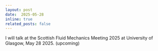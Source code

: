 ```yaml
---
layout: post
date:  2025-05-28
inline: true
related_posts: false
---
```


I will talk at the Scottish Fluid Mechanics Meeting 2025 at University of Glasgow,  May 28 2025. (upcoming)
